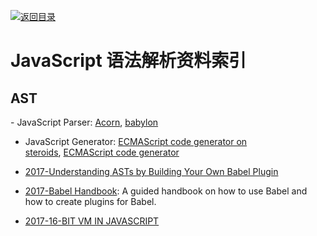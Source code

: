 [![返回目录](https://parg.co/UGo)](https://parg.co/b4z) 
 
 


 


 


 




# JavaScript 语法解析资料索引




## AST
- JavaScript Parser: [Acorn](https://github.com/ternjs/acorn), [babylon](https://github.com/babel/babylon)
- JavaScript Generator: [ECMAScript code generator on steroids](https://github.com/inikulin/esotope), [ECMAScript code generator](https://github.com/estools/escodegen)

- [2017-Understanding ASTs by Building Your Own Babel Plugin](https://www.sitepoint.com/understanding-asts-building-babel-plugin/)

- [2017-Babel Handbook](https://github.com/thejameskyle/babel-handbook): A guided handbook on how to use Babel and how to create plugins for Babel.

- [2017-16-BIT VM IN JAVASCRIPT](https://francisstokes.wordpress.com/2017/07/20/16-bit-vm-in-javascript/)


